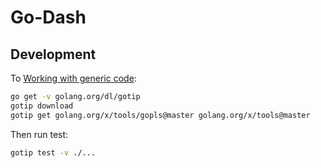 # Go-Dash

## Development

To [Working with generic code](https://github.com/golang/tools/blob/master/gopls/doc/advanced.md#working-with-generic-code):

```bash
go get -v golang.org/dl/gotip
gotip download
gotip get golang.org/x/tools/gopls@master golang.org/x/tools@master
```

Then run test:

```bash
gotip test -v ./...
```
